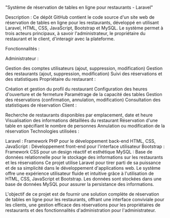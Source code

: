 "Système de réservation de tables en ligne pour restaurants - Laravel"

Description :
Ce dépôt GitHub contient le code source d'un site web de réservation de tables en ligne pour les restaurants, développé en utilisant Laravel, HTML, CSS, JavaScript, Bootstrap et MySQL. Le système permet à trois acteurs principaux, à savoir l'administrateur, le propriétaire du restaurant et le client, d'interagir avec la plateforme.

Fonctionnalités :

Administrateur :

Gestion des comptes utilisateurs (ajout, suppression, modification)
Gestion des restaurants (ajout, suppression, modification)
Suivi des réservations et des statistiques
Propriétaire du restaurant :

Création et gestion du profil du restaurant
Configuration des heures d'ouverture et de fermeture
Paramétrage de la capacité des tables
Gestion des réservations (confirmation, annulation, modification)
Consultation des statistiques de réservation
Client :

Recherche de restaurants disponibles par emplacement, date et heure
Visualisation des informations détaillées du restaurant
Réservation d'une table en spécifiant le nombre de personnes
Annulation ou modification de la réservation
Technologies utilisées :

Laravel : Framework PHP pour le développement back-end
HTML, CSS, JavaScript : Développement front-end pour l'interface utilisateur
Bootstrap : Framework CSS pour un design réactif et esthétique
MySQL : Base de données relationnelle pour le stockage des informations sur les restaurants et les réservations
Ce projet utilise Laravel pour tirer parti de sa puissance et de sa simplicité dans le développement d'applications web. Le système offre une expérience utilisateur fluide et intuitive grâce à l'utilisation de HTML, CSS, JavaScript et Bootstrap. Les données sont stockées dans une base de données MySQL pour assurer la persistance des informations.

L'objectif de ce projet est de fournir une solution complète de réservation de tables en ligne pour les restaurants, offrant une interface conviviale pour les clients, une gestion efficace des réservations pour les propriétaires de restaurants et des fonctionnalités d'administration pour l'administrateur.
